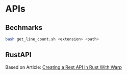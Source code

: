 # APIs

## Bechmarks
```bash
bash get_line_count.sh <extension> <path>  
``` 

## RustAPI
Based on Article: [Creating a Rest API in Rust With Warp][rustapi]

[rustapi]: https://blog.logrocket.com/creating-a-rest-api-in-rust-with-warp/